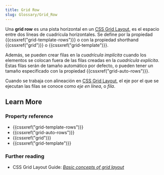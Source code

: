```yaml
---
title: Grid Row
slug: Glossary/Grid_Row
---
```


Una **grid row** es una pista horizontal en un [CSS Grid Layout](/es/docs/Web/CSS/CSS_grid_layout), es el espacio entre dos líneas de cuadrícula horizontales. Se define por la propiedad {{cssxref("grid-template-rows")}} o con la propiedad shorthand {{cssxref("grid")}} o {{cssxref("grid-template")}}.

Además, se pueden crear filas en la _cuadrícula implícita_ cuando los elementos se colocan fuera de las filas creadas en la _cuadrícula explícita_. Estas filas serán de tamaño automático por defecto, o pueden tener un tamaño especificado con la propiedad {{cssxref("grid-auto-rows")}}.

Cuando se trabaja con alineación en [CSS Grid Layout](/es/docs/Web/CSS/CSS_grid_layout), el eje por el que se ejecutan las filas se conoce como _eje en línea_, o _fila_.

## Learn More

### Property reference

- {{cssxref("grid-template-rows")}}
- {{cssxref("grid-auto-rows")}}
- {{cssxref("grid")}}
- {{cssxref("grid-template")}}

### Further reading

- CSS Grid Layout Guide: _[Basic concepts of grid layout](/es/docs/Web/CSS/CSS_grid_layout/Basic_concepts_of_grid_layout)_

